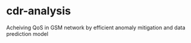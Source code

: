 # cdr-analysis
Acheiving QoS in GSM network by efficient anomaly mitigation and data prediction model
